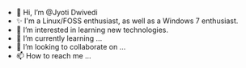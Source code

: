 - 👋 Hi, I’m @Jyoti Dwivedi
- ✨ I'm a Linux/FOSS enthusiast, as well as a Windows 7 enthusiast.
- 👀 I’m interested in learning new technologies.
- 🌱 I’m currently learning ...
- 💞️ I’m looking to collaborate on ...
- 📫 How to reach me ...

<!---
Jyotidwi/Jyotidwi is a ✨ special ✨ repository because its `README.md` (this file) appears on your GitHub profile.
You can click the Preview link to take a look at your changes.
--->
